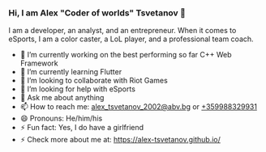 ### Hi, I am Alex "Coder of worlds" Tsvetanov 👋

I am a developer, an analyst, and an entrepreneur. When it comes to eSports, I am a color caster, a LoL player, and a professional team coach.

- 🔭 I’m currently working on the best performing so far C++ Web Framework
- 🌱 I’m currently learning Flutter
- 👯 I’m looking to collaborate with Riot Games
- 🤔 I’m looking for help with eSports
- 💬 Ask me about anything
- 📫 How to reach me: alex_tsvetanov_2002@abv.bg or [+359988329931](tel:+359988329931)
- 😄 Pronouns: He/him/his
- ⚡ Fun fact: Yes, I do have a girlfriend
- ⚡ Check more about me at: https://alex-tsvetanov.github.io/

<!--
**Alex-Tsvetanov/Alex-Tsvetanov** is a ✨ _special_ ✨ repository because its `README.md` (this file) appears on your GitHub profile.

Here are some ideas to get you started:

- 🔭 I’m currently working on ...
- 🌱 I’m currently learning ...
- 👯 I’m looking to collaborate on ...
- 🤔 I’m looking for help with ...
- 💬 Ask me about ...
- 📫 How to reach me: ...
- 😄 Pronouns: ...
- ⚡ Fun fact: ...
-->
